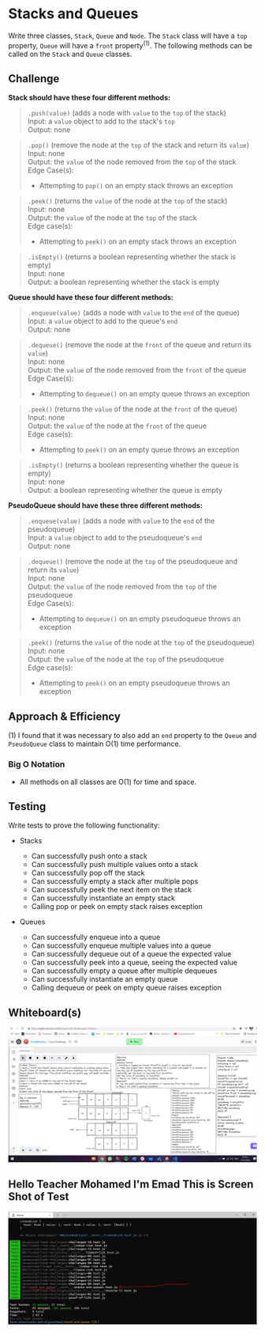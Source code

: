 # Stacks and Queues

Write three classes, `Stack`, `Queue` and `Node`. The `Stack` class will have a `top` property, `Queue` will have a `front` property<sup>(1)</sup>. The following methods can be called on the `Stack` and `Queue` classes.

## Challenge

**Stack should have these four different methods:**

>`.push(value)` (adds a node with `value` to the `top` of the stack)  
>Input: a `value` object to add to the stack's `top`  
>Output: none

>`.pop()` (remove the node at the `top` of the stack and return its `value`)  
>Input: none  
>Output: the `value` of the node removed from the `top` of the stack  
>Edge Case(s):
>- Attempting to `pop()` on an empty stack throws an exception

>`.peek()` (returns the `value` of the node at the `top` of the stack)  
>Input: none  
>Output: the `value` of the node at the `top` of the stack  
>Edge case(s):
>- Attempting to `peek()` on an empty stack throws an exception

>`.isEmpty()` (returns a boolean representing whether the stack is empty)  
>Input: none  
>Output: a boolean representing whether the stack is empty  

**Queue should have these four different methods:**

>`.enqueue(value)` (adds a node with `value` to the `end` of the queue)  
>Input: a `value` object to add to the queue's `end`  
>Output: none  

>`.dequeue()` (remove the node at the `front` of the queue and return its `value`)  
>Input: none  
>Output: the `value` of the node removed from the `front` of the queue  
>Edge Case(s):
>- Attempting to `dequeue()` on an empty queue throws an exception

>`.peek()` (returns the `value` of the node at the `front` of the queue)  
>Input: none  
>Output: the `value` of the node at the `front` of the queue  
>Edge case(s):
>- Attempting to `peek()` on an empty queue throws an exception

>`.isEmpty()` (returns a boolean representing whether the queue is empty)  
>Input: none  
>Output: a boolean representing whether the queue is empty  

**PseudoQueue should have these three different methods:**

>`.enqueue(value)` (adds a node with `value` to the `end` of the pseudoqueue)  
>Input: a `value` object to add to the pseudoqueue's `end`  
>Output: none  

>`.dequeue()` (remove the node at the `top` of the pseudoqueue and return its `value`)  
>Input: none  
>Output: the `value` of the node removed from the `top` of the pseudoqueue  
>Edge Case(s):
>- Attempting to `dequeue()` on an empty pseudoqueue throws an exception

>`.peek()` (returns the `value` of the node at the `top` of the pseudoqueue)  
>Input: none  
>Output: the `value` of the node at the `top` of the pseudoqueue  
>Edge case(s):
>- Attempting to `peek()` on an empty pseudoqueue throws an exception

## Approach & Efficiency

(1) I found that it was necessary to also add an `end` property to the `Queue` and `PseudoQueue` class to maintain O(1) time performance.

### Big O Notation

- All methods on all classes are O(1) for time and space.

## Testing

Write tests to prove the following functionality:

- Stacks
  - Can successfully push onto a stack
  - Can successfully push multiple values onto a stack
  - Can successfully pop off the stack
  - Can successfully empty a stack after multiple pops
  - Can successfully peek the next item on the stack
  - Can successfully instantiate an empty stack
  - Calling pop or peek on empty stack raises exception

- Queues
  - Can successfully enqueue into a queue
  - Can successfully enqueue multiple values into a queue
  - Can successfully dequeue out of a queue the expected value
  - Can successfully peek into a queue, seeing the expected value
  - Can successfully empty a queue after multiple dequeues
  - Can successfully instantiate an empty queue
  - Calling dequeue or peek on empty queue raises exception

## Whiteboard(s)

![cc10](./whiteboard/stack-and-queue.png)


## Hello Teacher Mohamed I'm Emad This is Screen Shot of Test

![Test](./ScreenShot/cc10.JPG)
